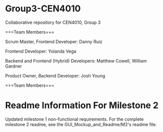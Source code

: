 # Group3-CEN4010
Collaborative repository for CEN4010, Group 3

===Team Members===

Scrum Master, Frontend Developer: Danny Ruiz

Frontend Developer: Yolanda Vega

Backend and Frontend (Hybrid) Developers: Matthew Cowell, William Gardner

Product Owner, Backend Developer: Josh Young


===Team Members===

# Readme Information For Milestone 2

Updated milestone 1 non-functional requirements. For the complete milestone 2 readme, see the GUI_Mockup_and_Readme/M2's readme file.
